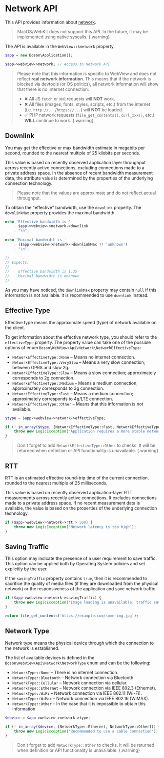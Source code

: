 # Network API

This API provides information about 
[network](https://developer.mozilla.org/en-US/docs/Web/API/Network_Information_API).

> MacOS/WebKit does not support this API. In the future, it
> may be implemented using native syscalls.
{.warning}

The API is available in the `WebView::$network` property.

```php
$app = new Boson\Application();

$app->webview->network; // Access to Network API
```

> Please note that this information is specific to WebView and does not reflect
> **real network information**. This means that if the network is blocked via
> devtools (or OS politics), all network information will show that there is 
> no internet connection:
> - ❌ All JS `fetch` or `XHR` requests will **NOT** work.
> - ❌ All files (images, fonts, styles, scripts, etc.) from the internet
>   (i.e. `http://...`/`https://...`) will **NOT** be loaded.
> - ✅ PHP network requests (`file_get_contents()`, `curl_xxx()`, etc.) **WILL**
>   continue to work.
{.warning}

## Downlink

You may get the effective or max bandwidth estimate in megabits per second, 
rounded to the nearest multiple of 25 kilobits per seconds.

This value is based on recently observed application layer throughput across 
recently active connections, excluding connections made to a private address 
space. In the absence of recent bandwidth measurement data, the attribute value
is determined by the properties of the underlying connection technology.

> Please note that the values are approximate and do not reflect 
> actual throughput.

To obtain the "effective" bandwidth, use the `downlink` property. The 
`downlinkMax` property provides the maximal bandwidth.

```php
echo 'Effective bandwidth is '
    . $app->webview->network->downlink 
    . "\n";
    
echo 'Maximal bandwidth is '
    . ($app->webview->network->downlinkMax ?? 'unknown') 
    . "\n";

//
// Expects:
//
//    Effective bandwidth is 1.35
//    Maximal bandwidth is unknown
//
```

As you may have noticed, the `downlinkMax` property may contain `null` if
this information is not available. It is recommended to use `downlink` instead.

## Effective Type

Effective type means the approximate speed (type) of network available
on the client.

To get information about the effective network type, you should refer to
the `effectiveType` property. The property value can take one of the 
possible options of enum `Boson\WebView\Api\Network\NetworkEffectiveType`:

- `NetworkEffectiveType::None` – Means no internet connection.
- `NetworkEffectiveType::VerySlow` – Means a very slow connection; between GPRS and slow 2g.
- `NetworkEffectiveType::Slow` – Means a slow connection; approximately corresponds to 2g connection.
- `NetworkEffectiveType::Medium` – Means a medium connection; approximately corresponds to 3g connection.
- `NetworkEffectiveType::Fast` – Means a medium connection; approximately corresponds to 4g/LTE connection.
- `NetworkEffectiveType::Other` – Means that this information is not available.

```php
$type = $app->webview->network->effectiveType;

if (! in_array($type, [NetworkEffectiveType::Fast, NetworkEffectiveType::Other])) {
    throw new LogicException('Application requires a more stable network connection');
}
```

> Don't forget to add `NetworkEffectiveType::Other` to checks. It will be
> returned when definition or API functionality is unavailable.
{.warning}

## RTT

RTT is an estimated effective round-trip time of the current connection,
rounded to the nearest multiple of 25 milliseconds.

This value is based on recently observed application-layer RTT measurements
across recently active connections. It excludes connections made to a private
address space. If no recent measurement data is available, the value is based
on the properties of the underlying connection technology.

```php
if ($app->webview->network->rtt > 500) {
    throw new LogicException('Network latency is too high');
}
```

## Saving Traffic

This option may indicate the presence of a user requirement to save traffic.
This option can be applied both by Operating System policies and set
explicitly by the user.

If the `savingTraffic` property contains `true`, then it is recommended to
sacrifice the quality of media files (if they are downloaded from the physical
network) or the responsiveness of the application and save network traffic.

```php
if ($app->webview->network->savingTraffic) {
    throw new LogicException('Image loading is unavailable, traffic saving is enabled');
}

return file_get_contents('https://example.com/some-img.jpg');
```

## Network Type

Network type means the physical device through which the connection
to the network is established.

The list of available devices is defined in the 
`Boson\WebView\Api\Network\NetworkType` enum and can be the following:

- `NetworkType::None` – There is no internet connection.
- `NetworkType::Bluetooth` – Network connection via Bluetooth.
- `NetworkType::Cellular` – Network connection via cellular.
- `NetworkType::Ethernet` – Network connection via IEEE 802.3 (Ethernet).
- `NetworkType::WiFi` – Network connection via IEEE 802.11 (Wi-Fi).
- `NetworkType::WiMax` – Network connection via IEEE 802.16 (WiMAX).
- `NetworkType::Other` – In the case that it is impossible to 
  obtain this information.

```php
$device = $app->webview->network->type;

if (! in_array($device, [NetworkType::Ethernet, NetworkType::Other])) {
    throw new LogicException('Recommended to use a cable connection');
}
```

> Don't forget to add `NetworkType::Other` to checks. It will be
> returned when definition or API functionality is unavailable.
{.warning}
